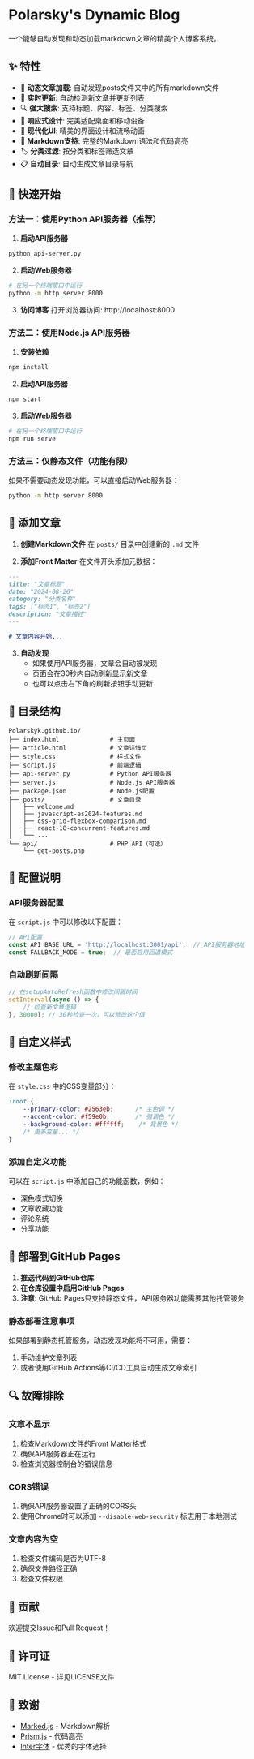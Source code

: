 # Polarsky's Dynamic Blog

一个能够自动发现和动态加载markdown文章的精美个人博客系统。

## ✨ 特性

- 🚀 **动态文章加载**: 自动发现posts文件夹中的所有markdown文件
- 🔄 **实时更新**: 自动检测新文章并更新列表
- 🔍 **强大搜索**: 支持标题、内容、标签、分类搜索
- 📱 **响应式设计**: 完美适配桌面和移动设备
- 🎨 **现代化UI**: 精美的界面设计和流畅动画
- 📝 **Markdown支持**: 完整的Markdown语法和代码高亮
- 🏷️ **分类过滤**: 按分类和标签筛选文章
- 📋 **自动目录**: 自动生成文章目录导航

## 🚀 快速开始

### 方法一：使用Python API服务器（推荐）

1. **启动API服务器**
```bash
python api-server.py
```

2. **启动Web服务器**
```bash
# 在另一个终端窗口中运行
python -m http.server 8000
```

3. **访问博客**
打开浏览器访问: http://localhost:8000

### 方法二：使用Node.js API服务器

1. **安装依赖**
```bash
npm install
```

2. **启动API服务器**
```bash
npm start
```

3. **启动Web服务器**
```bash
# 在另一个终端窗口中运行
npm run serve
```

### 方法三：仅静态文件（功能有限）

如果不需要动态发现功能，可以直接启动Web服务器：

```bash
python -m http.server 8000
```

## 📝 添加文章

1. **创建Markdown文件**
   在 `posts/` 目录中创建新的 `.md` 文件

2. **添加Front Matter**
   在文件开头添加元数据：
```markdown
---
title: "文章标题"
date: "2024-08-26"
category: "分类名称"
tags: ["标签1", "标签2"]
description: "文章描述"
---

# 文章内容开始...
```

3. **自动发现**
   - 如果使用API服务器，文章会自动被发现
   - 页面会在30秒内自动刷新显示新文章
   - 也可以点击右下角的刷新按钮手动更新

## 📁 目录结构

```
Polarskyk.github.io/
├── index.html              # 主页面
├── article.html            # 文章详情页
├── style.css               # 样式文件
├── script.js               # 前端逻辑
├── api-server.py           # Python API服务器
├── server.js               # Node.js API服务器
├── package.json            # Node.js配置
├── posts/                  # 文章目录
│   ├── welcome.md
│   ├── javascript-es2024-features.md
│   ├── css-grid-flexbox-comparison.md
│   ├── react-18-concurrent-features.md
│   └── ...
└── api/                    # PHP API（可选）
    └── get-posts.php
```

## 🔧 配置说明

### API服务器配置

在 `script.js` 中可以修改以下配置：

```javascript
// API配置
const API_BASE_URL = 'http://localhost:3001/api';  // API服务器地址
const FALLBACK_MODE = true;  // 是否启用回退模式
```

### 自动刷新间隔

```javascript
// 在setupAutoRefresh函数中修改间隔时间
setInterval(async () => {
    // 检查新文章逻辑
}, 30000); // 30秒检查一次，可以修改这个值
```

## 🎨 自定义样式

### 修改主题色彩

在 `style.css` 中的CSS变量部分：

```css
:root {
    --primary-color: #2563eb;      /* 主色调 */
    --accent-color: #f59e0b;       /* 强调色 */
    --background-color: #ffffff;    /* 背景色 */
    /* 更多变量... */
}
```

### 添加自定义功能

可以在 `script.js` 中添加自己的功能函数，例如：
- 深色模式切换
- 文章收藏功能
- 评论系统
- 分享功能

## 📱 部署到GitHub Pages

1. **推送代码到GitHub仓库**
2. **在仓库设置中启用GitHub Pages**
3. **注意**: GitHub Pages只支持静态文件，API服务器功能需要其他托管服务

### 静态部署注意事项

如果部署到静态托管服务，动态发现功能将不可用，需要：
1. 手动维护文章列表
2. 或者使用GitHub Actions等CI/CD工具自动生成文章索引

## 🔍 故障排除

### 文章不显示
1. 检查Markdown文件的Front Matter格式
2. 确保API服务器正在运行
3. 检查浏览器控制台的错误信息

### CORS错误
1. 确保API服务器设置了正确的CORS头
2. 使用Chrome时可以添加 `--disable-web-security` 标志用于本地测试

### 文章内容为空
1. 检查文件编码是否为UTF-8
2. 确保文件路径正确
3. 检查文件权限

## 🤝 贡献

欢迎提交Issue和Pull Request！

## 📄 许可证

MIT License - 详见LICENSE文件

## 🙏 致谢

- [Marked.js](https://marked.js.org/) - Markdown解析
- [Prism.js](https://prismjs.com/) - 代码高亮
- [Inter字体](https://rsms.me/inter/) - 优秀的字体选择

